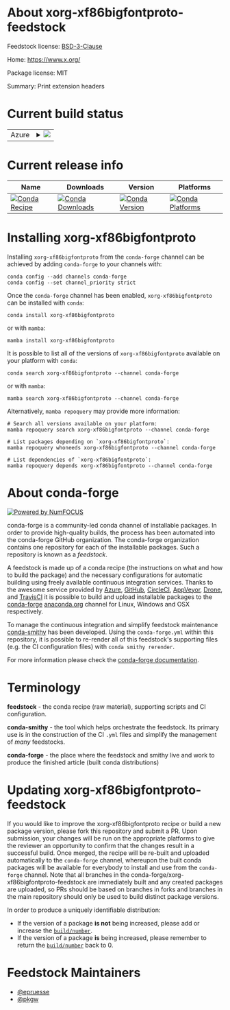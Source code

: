 About xorg-xf86bigfontproto-feedstock
=====================================

Feedstock license: [BSD-3-Clause](https://github.com/conda-forge/xorg-xf86bigfontproto-feedstock/blob/main/LICENSE.txt)

Home: https://www.x.org/

Package license: MIT

Summary: Print extension headers

Current build status
====================


<table>
    
  <tr>
    <td>Azure</td>
    <td>
      <details>
        <summary>
          <a href="https://dev.azure.com/conda-forge/feedstock-builds/_build/latest?definitionId=2213&branchName=main">
            <img src="https://dev.azure.com/conda-forge/feedstock-builds/_apis/build/status/xorg-xf86bigfontproto-feedstock?branchName=main">
          </a>
        </summary>
        <table>
          <thead><tr><th>Variant</th><th>Status</th></tr></thead>
          <tbody><tr>
              <td>linux_64</td>
              <td>
                <a href="https://dev.azure.com/conda-forge/feedstock-builds/_build/latest?definitionId=2213&branchName=main">
                  <img src="https://dev.azure.com/conda-forge/feedstock-builds/_apis/build/status/xorg-xf86bigfontproto-feedstock?branchName=main&jobName=linux&configuration=linux%20linux_64_" alt="variant">
                </a>
              </td>
            </tr><tr>
              <td>osx_64</td>
              <td>
                <a href="https://dev.azure.com/conda-forge/feedstock-builds/_build/latest?definitionId=2213&branchName=main">
                  <img src="https://dev.azure.com/conda-forge/feedstock-builds/_apis/build/status/xorg-xf86bigfontproto-feedstock?branchName=main&jobName=osx&configuration=osx%20osx_64_" alt="variant">
                </a>
              </td>
            </tr><tr>
              <td>win_64</td>
              <td>
                <a href="https://dev.azure.com/conda-forge/feedstock-builds/_build/latest?definitionId=2213&branchName=main">
                  <img src="https://dev.azure.com/conda-forge/feedstock-builds/_apis/build/status/xorg-xf86bigfontproto-feedstock?branchName=main&jobName=win&configuration=win%20win_64_" alt="variant">
                </a>
              </td>
            </tr>
          </tbody>
        </table>
      </details>
    </td>
  </tr>
</table>

Current release info
====================

| Name | Downloads | Version | Platforms |
| --- | --- | --- | --- |
| [![Conda Recipe](https://img.shields.io/badge/recipe-xorg--xf86bigfontproto-green.svg)](https://anaconda.org/conda-forge/xorg-xf86bigfontproto) | [![Conda Downloads](https://img.shields.io/conda/dn/conda-forge/xorg-xf86bigfontproto.svg)](https://anaconda.org/conda-forge/xorg-xf86bigfontproto) | [![Conda Version](https://img.shields.io/conda/vn/conda-forge/xorg-xf86bigfontproto.svg)](https://anaconda.org/conda-forge/xorg-xf86bigfontproto) | [![Conda Platforms](https://img.shields.io/conda/pn/conda-forge/xorg-xf86bigfontproto.svg)](https://anaconda.org/conda-forge/xorg-xf86bigfontproto) |

Installing xorg-xf86bigfontproto
================================

Installing `xorg-xf86bigfontproto` from the `conda-forge` channel can be achieved by adding `conda-forge` to your channels with:

```
conda config --add channels conda-forge
conda config --set channel_priority strict
```

Once the `conda-forge` channel has been enabled, `xorg-xf86bigfontproto` can be installed with `conda`:

```
conda install xorg-xf86bigfontproto
```

or with `mamba`:

```
mamba install xorg-xf86bigfontproto
```

It is possible to list all of the versions of `xorg-xf86bigfontproto` available on your platform with `conda`:

```
conda search xorg-xf86bigfontproto --channel conda-forge
```

or with `mamba`:

```
mamba search xorg-xf86bigfontproto --channel conda-forge
```

Alternatively, `mamba repoquery` may provide more information:

```
# Search all versions available on your platform:
mamba repoquery search xorg-xf86bigfontproto --channel conda-forge

# List packages depending on `xorg-xf86bigfontproto`:
mamba repoquery whoneeds xorg-xf86bigfontproto --channel conda-forge

# List dependencies of `xorg-xf86bigfontproto`:
mamba repoquery depends xorg-xf86bigfontproto --channel conda-forge
```


About conda-forge
=================

[![Powered by
NumFOCUS](https://img.shields.io/badge/powered%20by-NumFOCUS-orange.svg?style=flat&colorA=E1523D&colorB=007D8A)](https://numfocus.org)

conda-forge is a community-led conda channel of installable packages.
In order to provide high-quality builds, the process has been automated into the
conda-forge GitHub organization. The conda-forge organization contains one repository
for each of the installable packages. Such a repository is known as a *feedstock*.

A feedstock is made up of a conda recipe (the instructions on what and how to build
the package) and the necessary configurations for automatic building using freely
available continuous integration services. Thanks to the awesome service provided by
[Azure](https://azure.microsoft.com/en-us/services/devops/), [GitHub](https://github.com/),
[CircleCI](https://circleci.com/), [AppVeyor](https://www.appveyor.com/),
[Drone](https://cloud.drone.io/welcome), and [TravisCI](https://travis-ci.com/)
it is possible to build and upload installable packages to the
[conda-forge](https://anaconda.org/conda-forge) [anaconda.org](https://anaconda.org/)
channel for Linux, Windows and OSX respectively.

To manage the continuous integration and simplify feedstock maintenance
[conda-smithy](https://github.com/conda-forge/conda-smithy) has been developed.
Using the ``conda-forge.yml`` within this repository, it is possible to re-render all of
this feedstock's supporting files (e.g. the CI configuration files) with ``conda smithy rerender``.

For more information please check the [conda-forge documentation](https://conda-forge.org/docs/).

Terminology
===========

**feedstock** - the conda recipe (raw material), supporting scripts and CI configuration.

**conda-smithy** - the tool which helps orchestrate the feedstock.
                   Its primary use is in the construction of the CI ``.yml`` files
                   and simplify the management of *many* feedstocks.

**conda-forge** - the place where the feedstock and smithy live and work to
                  produce the finished article (built conda distributions)


Updating xorg-xf86bigfontproto-feedstock
========================================

If you would like to improve the xorg-xf86bigfontproto recipe or build a new
package version, please fork this repository and submit a PR. Upon submission,
your changes will be run on the appropriate platforms to give the reviewer an
opportunity to confirm that the changes result in a successful build. Once
merged, the recipe will be re-built and uploaded automatically to the
`conda-forge` channel, whereupon the built conda packages will be available for
everybody to install and use from the `conda-forge` channel.
Note that all branches in the conda-forge/xorg-xf86bigfontproto-feedstock are
immediately built and any created packages are uploaded, so PRs should be based
on branches in forks and branches in the main repository should only be used to
build distinct package versions.

In order to produce a uniquely identifiable distribution:
 * If the version of a package **is not** being increased, please add or increase
   the [``build/number``](https://docs.conda.io/projects/conda-build/en/latest/resources/define-metadata.html#build-number-and-string).
 * If the version of a package **is** being increased, please remember to return
   the [``build/number``](https://docs.conda.io/projects/conda-build/en/latest/resources/define-metadata.html#build-number-and-string)
   back to 0.

Feedstock Maintainers
=====================

* [@epruesse](https://github.com/epruesse/)
* [@pkgw](https://github.com/pkgw/)

